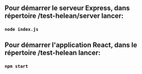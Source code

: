## Pour démarrer le serveur Express, dans répertoire /test-helean/server lancer:

### `node index.js`

## Pour démarrer l'application React, dans le répertoire /test-helean lancer:

### `npm start`
